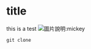 # title
this is a test
![圖片說明:mickey](https://img.toy-people.com/member/163245654451.jpeg)

```
git clone
```

